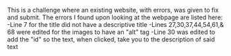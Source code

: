 This is a challenge where an existing website, with errors, was given to fix and submit.
The errors I found upon looking at the webpage are listed here:
-Line 7 for the title did not have a descriptive title
-Lines 27,30,37,44,54,61,& 68 were edited for the images to have an "alt" tag
-Line 30 was edited to add the "id" so the text, when clicked, take you to the description of said text